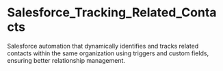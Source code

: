 # Salesforce_Tracking_Related_Contacts
Salesforce automation that dynamically identifies and tracks related contacts within the same organization using triggers and custom fields, ensuring better relationship management.
